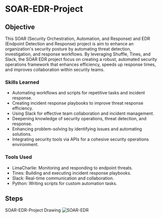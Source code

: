 # SOAR-EDR-Project

## Objective

This SOAR (Security Orchestration, Automation, and Response) and EDR (Endpoint Detection and Response) project is aim to enhance an organization's security posture by automating threat detection, investigation, and response workflows. By leveraging Shuffle, Tines, and Slack, the SOAR EDR project focus on creating a robust, automated security operations framework that enhances efficiency, speeds up response times, and improves collaboration within security teams.


### Skills Learned

- Automating workflows and scripts for repetitive tasks and incident response.
- Creating incident response playbooks to improve threat response efficiency.
- Using Slack for effective team collaboration and incident management.
- Deepening knowledge of security operations, threat detection, and response.
- Enhancing problem-solving by identifying issues and automating solutions.
- Integrating security tools via APIs for a cohesive security operations environment.

### Tools Used

- LimaCharlie: Monitoring and responding to endpoint threats.
- Tines: Building and executing incident response playbooks.
- Slack: Real-time communication and collaboration.
- Python: Writing scripts for custom automation tasks.

## Steps
SOAR-EDR-Project Drawing
![SOAR-EDR](https://github.com/user-attachments/assets/5f680087-4471-44ce-b47b-1c29ba1b9c30)
